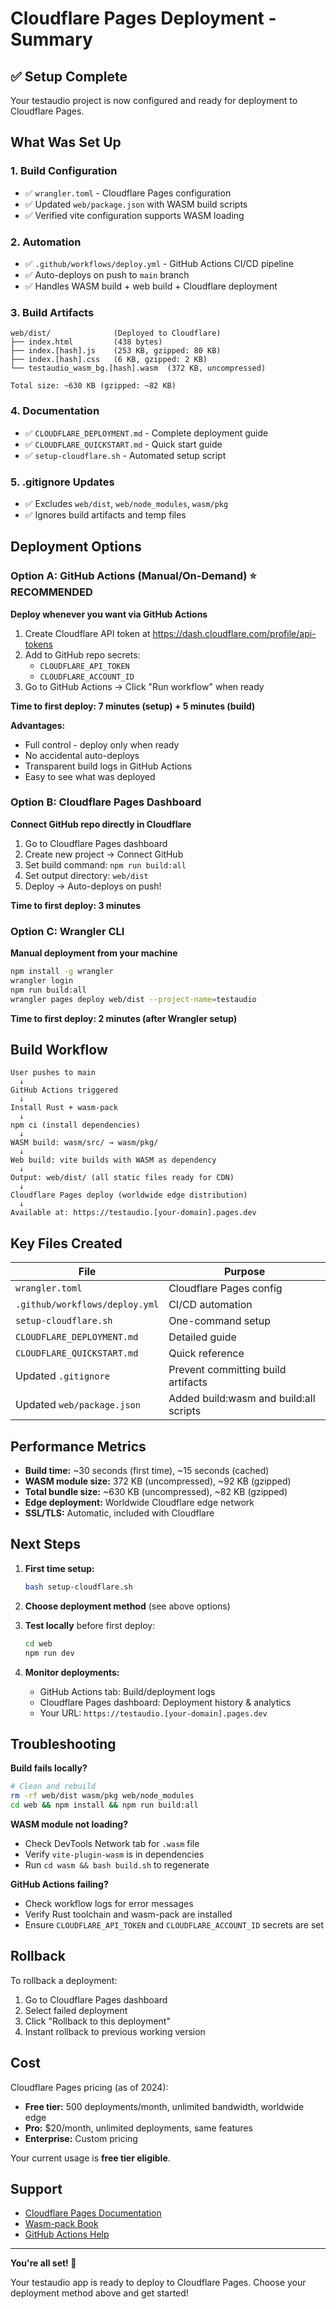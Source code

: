 # Cloudflare Pages Deployment - Summary

## ✅ Setup Complete

Your testaudio project is now configured and ready for deployment to Cloudflare Pages.

## What Was Set Up

### 1. **Build Configuration**
- ✅ `wrangler.toml` - Cloudflare Pages configuration
- ✅ Updated `web/package.json` with WASM build scripts
- ✅ Verified vite configuration supports WASM loading

### 2. **Automation**
- ✅ `.github/workflows/deploy.yml` - GitHub Actions CI/CD pipeline
- ✅ Auto-deploys on push to `main` branch
- ✅ Handles WASM build + web build + Cloudflare deployment

### 3. **Build Artifacts**
```
web/dist/              (Deployed to Cloudflare)
├── index.html         (438 bytes)
├── index.[hash].js    (253 KB, gzipped: 80 KB)
├── index.[hash].css   (6 KB, gzipped: 2 KB)
└── testaudio_wasm_bg.[hash].wasm  (372 KB, uncompressed)

Total size: ~630 KB (gzipped: ~82 KB)
```

### 4. **Documentation**
- ✅ `CLOUDFLARE_DEPLOYMENT.md` - Complete deployment guide
- ✅ `CLOUDFLARE_QUICKSTART.md` - Quick start guide
- ✅ `setup-cloudflare.sh` - Automated setup script

### 5. **.gitignore Updates**
- ✅ Excludes `web/dist`, `web/node_modules`, `wasm/pkg`
- ✅ Ignores build artifacts and temp files

## Deployment Options

### Option A: GitHub Actions (Manual/On-Demand) ⭐ RECOMMENDED
**Deploy whenever you want via GitHub Actions**

1. Create Cloudflare API token at https://dash.cloudflare.com/profile/api-tokens
2. Add to GitHub repo secrets:
   - `CLOUDFLARE_API_TOKEN`
   - `CLOUDFLARE_ACCOUNT_ID`
3. Go to GitHub Actions → Click "Run workflow" when ready

**Time to first deploy: 7 minutes (setup) + 5 minutes (build)**

**Advantages:**
- Full control - deploy only when ready
- No accidental auto-deploys
- Transparent build logs in GitHub Actions
- Easy to see what was deployed

### Option B: Cloudflare Pages Dashboard
**Connect GitHub repo directly in Cloudflare**

1. Go to Cloudflare Pages dashboard
2. Create new project → Connect GitHub
3. Set build command: `npm run build:all`
4. Set output directory: `web/dist`
5. Deploy → Auto-deploys on push!

**Time to first deploy: 3 minutes**

### Option C: Wrangler CLI
**Manual deployment from your machine**

```bash
npm install -g wrangler
wrangler login
npm run build:all
wrangler pages deploy web/dist --project-name=testaudio
```

**Time to first deploy: 2 minutes (after Wrangler setup)**

## Build Workflow

```
User pushes to main
  ↓
GitHub Actions triggered
  ↓
Install Rust + wasm-pack
  ↓
npm ci (install dependencies)
  ↓
WASM build: wasm/src/ → wasm/pkg/
  ↓
Web build: vite builds with WASM as dependency
  ↓
Output: web/dist/ (all static files ready for CDN)
  ↓
Cloudflare Pages deploy (worldwide edge distribution)
  ↓
Available at: https://testaudio.[your-domain].pages.dev
```

## Key Files Created

| File | Purpose |
|------|---------|
| `wrangler.toml` | Cloudflare Pages config |
| `.github/workflows/deploy.yml` | CI/CD automation |
| `setup-cloudflare.sh` | One-command setup |
| `CLOUDFLARE_DEPLOYMENT.md` | Detailed guide |
| `CLOUDFLARE_QUICKSTART.md` | Quick reference |
| Updated `.gitignore` | Prevent committing build artifacts |
| Updated `web/package.json` | Added build:wasm and build:all scripts |

## Performance Metrics

- **Build time:** ~30 seconds (first time), ~15 seconds (cached)
- **WASM module size:** 372 KB (uncompressed), ~92 KB (gzipped)
- **Total bundle size:** ~630 KB (uncompressed), ~82 KB (gzipped)
- **Edge deployment:** Worldwide Cloudflare edge network
- **SSL/TLS:** Automatic, included with Cloudflare

## Next Steps

1. **First time setup:**
   ```bash
   bash setup-cloudflare.sh
   ```

2. **Choose deployment method** (see above options)

3. **Test locally** before first deploy:
   ```bash
   cd web
   npm run dev
   ```

4. **Monitor deployments:**
   - GitHub Actions tab: Build/deployment logs
   - Cloudflare Pages dashboard: Deployment history & analytics
   - Your URL: `https://testaudio.[your-domain].pages.dev`

## Troubleshooting

**Build fails locally?**
```bash
# Clean and rebuild
rm -rf web/dist wasm/pkg web/node_modules
cd web && npm install && npm run build:all
```

**WASM module not loading?**
- Check DevTools Network tab for `.wasm` file
- Verify `vite-plugin-wasm` is in dependencies
- Run `cd wasm && bash build.sh` to regenerate

**GitHub Actions failing?**
- Check workflow logs for error messages
- Verify Rust toolchain and wasm-pack are installed
- Ensure `CLOUDFLARE_API_TOKEN` and `CLOUDFLARE_ACCOUNT_ID` secrets are set

## Rollback

To rollback a deployment:
1. Go to Cloudflare Pages dashboard
2. Select failed deployment
3. Click "Rollback to this deployment"
4. Instant rollback to previous working version

## Cost

Cloudflare Pages pricing (as of 2024):
- **Free tier:** 500 deployments/month, unlimited bandwidth, worldwide edge
- **Pro:** $20/month, unlimited deployments, same features
- **Enterprise:** Custom pricing

Your current usage is **free tier eligible**.

## Support

- [Cloudflare Pages Documentation](https://developers.cloudflare.com/pages/)
- [Wasm-pack Book](https://rustwasm.org/docs/wasm-pack/)
- [GitHub Actions Help](https://docs.github.com/actions)

---

**You're all set! 🚀**

Your testaudio app is ready to deploy to Cloudflare Pages. Choose your deployment method above and get started!

